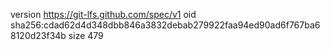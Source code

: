 version https://git-lfs.github.com/spec/v1
oid sha256:cdad62d4d348dbb846a3832debab279922faa94ed90ad6f767ba68120d23f34b
size 479
